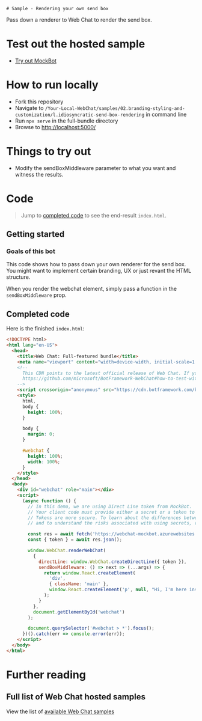     # Sample - Rendering your own send box

Pass down a renderer to Web Chat to render the send box.

# Test out the hosted sample

-  [Try out MockBot](https://microsoft.github.io/BotFramework-WebChat/02.branding-styling-and-customization/l.idiosyncratic-send-box-rendering)

# How to run locally

-  Fork this repository
-  Navigate to `/Your-Local-WebChat/samples/02.branding-styling-and-customization/l.idiosyncratic-send-box-rendering` in command line
-  Run `npx serve` in the full-bundle directory
-  Browse to [http://localhost:5000/](http://localhost:5000/)

# Things to try out

-  Modify the sendBoxMiddleware parameter to what you want and witness the results.

# Code

> Jump to [completed code](#completed-code) to see the end-result `index.html`.

## Getting started

### Goals of this bot

This code shows how to pass down your own renderer for the send box.
You might want to implement certain branding, UX or just revant the HTML structure.

When you render the webchat element, simply pass a function in the `sendBoxMiddleware` prop.

## Completed code

Here is the finished `index.html`:

<!-- prettier-ignore-start -->
```html
<!DOCTYPE html>
<html lang="en-US">
  <head>
    <title>Web Chat: Full-featured bundle</title>
    <meta name="viewport" content="width=device-width, initial-scale=1.0" />
    <!--
      This CDN points to the latest official release of Web Chat. If you need to test against Web Chat's latest bits, please refer to pointing to Web Chat's MyGet feed:
      https://github.com/microsoft/BotFramework-WebChat#how-to-test-with-web-chats-latest-bits
    -->
    <script crossorigin="anonymous" src="https://cdn.botframework.com/botframework-webchat/latest/webchat.js"></script>
    <style>
      html,
      body {
        height: 100%;
      }

      body {
        margin: 0;
      }

      #webchat {
        height: 100%;
        width: 100%;
      }
    </style>
  </head>
  <body>
    <div id="webchat" role="main"></div>
    <script>
      (async function () {
        // In this demo, we are using Direct Line token from MockBot.
        // Your client code must provide either a secret or a token to talk to your bot.
        // Tokens are more secure. To learn about the differences between secrets and tokens
        // and to understand the risks associated with using secrets, visit https://docs.microsoft.com/en-us/azure/bot-service/rest-api/bot-framework-rest-direct-line-3-0-authentication?view=azure-bot-service-4.0

        const res = await fetch('https://webchat-mockbot.azurewebsites.net/directline/token', { method: 'POST' });
        const { token } = await res.json();

        window.WebChat.renderWebChat(
          {
            directLine: window.WebChat.createDirectLine({ token }),
            sendBoxMiddleware: () => next => (...args) => {
              return window.React.createElement(
                'div',
                { className: 'main' },
                window.React.createElement('p', null, "Hi, I'm here instead of the sendbox, that means it worked :)")
              );
            }
          },
          document.getElementById('webchat')
        );

        document.querySelector('#webchat > *').focus();
      })().catch(err => console.error(err));
    </script>
  </body>
</html>

```
<!-- prettier-ignore-end -->

# Further reading

## Full list of Web Chat hosted samples

View the list of [available Web Chat samples](https://github.com/microsoft/BotFramework-WebChat/tree/master/samples)
